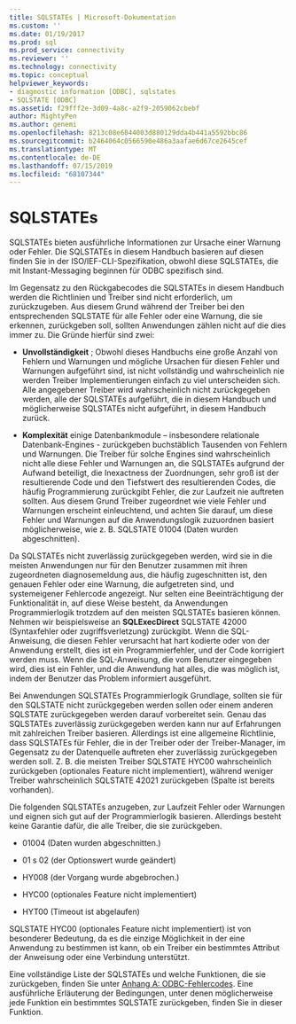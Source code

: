 ```yaml
---
title: SQLSTATEs | Microsoft-Dokumentation
ms.custom: ''
ms.date: 01/19/2017
ms.prod: sql
ms.prod_service: connectivity
ms.reviewer: ''
ms.technology: connectivity
ms.topic: conceptual
helpviewer_keywords:
- diagnostic information [ODBC], sqlstates
- SQLSTATE [ODBC]
ms.assetid: f29fff2e-3d09-4a8c-a2f9-2059062cbebf
author: MightyPen
ms.author: genemi
ms.openlocfilehash: 8213c08e6844003d880129dda4b441a5592bbc86
ms.sourcegitcommit: b2464064c0566590e486a3aafae6d67ce2645cef
ms.translationtype: MT
ms.contentlocale: de-DE
ms.lasthandoff: 07/15/2019
ms.locfileid: "68107344"
---
```

# <a name="sqlstates"></a>SQLSTATEs
SQLSTATEs bieten ausführliche Informationen zur Ursache einer Warnung oder Fehler. Die SQLSTATEs in diesem Handbuch basieren auf diesen finden Sie in der ISO/IEF-CLI-Spezifikation, obwohl diese SQLSTATEs, die mit Instant-Messaging beginnen für ODBC spezifisch sind.  
  
 Im Gegensatz zu den Rückgabecodes die SQLSTATEs in diesem Handbuch werden die Richtlinien und Treiber sind nicht erforderlich, um zurückzugeben. Aus diesem Grund während der Treiber bei den entsprechenden SQLSTATE für alle Fehler oder eine Warnung, die sie erkennen, zurückgeben soll, sollten Anwendungen zählen nicht auf die dies immer zu. Die Gründe hierfür sind zwei:  
  
-   **Unvollständigkeit** ; Obwohl dieses Handbuchs eine große Anzahl von Fehlern und Warnungen und mögliche Ursachen für diesen Fehler und Warnungen aufgeführt sind, ist nicht vollständig und wahrscheinlich nie werden Treiber Implementierungen einfach zu viel unterscheiden sich. Alle angegebener Treiber wird wahrscheinlich nicht zurückgegeben werden, alle der SQLSTATEs aufgeführt, die in diesem Handbuch und möglicherweise SQLSTATEs nicht aufgeführt, in diesem Handbuch zurück.  
  
-   **Komplexität** einige Datenbankmodule – insbesondere relationale Datenbank-Engines - zurückgeben buchstäblich Tausenden von Fehlern und Warnungen. Die Treiber für solche Engines sind wahrscheinlich nicht alle diese Fehler und Warnungen an, die SQLSTATEs aufgrund der Aufwand beteiligt, die Inexactness der Zuordnungen, sehr groß ist der resultierende Code und den Tiefstwert des resultierenden Codes, die häufig Programmierung zurückgibt Fehler, die zur Laufzeit nie auftreten sollten. Aus diesem Grund Treiber zugeordnet wie viele Fehler und Warnungen erscheint einleuchtend, und achten Sie darauf, um diese Fehler und Warnungen auf die Anwendungslogik zuzuordnen basiert möglicherweise, wie z. B. SQLSTATE 01004 (Daten wurden abgeschnitten).  
  
 Da SQLSTATEs nicht zuverlässig zurückgegeben werden, wird sie in die meisten Anwendungen nur für den Benutzer zusammen mit ihren zugeordneten diagnosemeldung aus, die häufig zugeschnitten ist, den genauen Fehler oder eine Warnung, die aufgetreten sind, und systemeigener Fehlercode angezeigt. Nur selten eine Beeinträchtigung der Funktionalität in, auf diese Weise besteht, da Anwendungen Programmierlogik trotzdem auf den meisten SQLSTATEs basieren können. Nehmen wir beispielsweise an **SQLExecDirect** SQLSTATE 42000 (Syntaxfehler oder zugriffsverletzung) zurückgibt. Wenn die SQL-Anweisung, die diesen Fehler verursacht hat hart kodierte oder von der Anwendung erstellt, dies ist ein Programmierfehler, und der Code korrigiert werden muss. Wenn die SQL-Anweisung, die vom Benutzer eingegeben wird, dies ist ein Fehler, und die Anwendung hat alles, die was möglich ist, indem der Benutzer das Problem informiert ausgeführt.  
  
 Bei Anwendungen SQLSTATEs Programmierlogik Grundlage, sollten sie für den SQLSTATE nicht zurückgegeben werden sollen oder einem anderen SQLSTATE zurückgegeben werden darauf vorbereitet sein. Genau das SQLSTATEs zuverlässig zurückgegeben werden kann nur auf Erfahrungen mit zahlreichen Treiber basieren. Allerdings ist eine allgemeine Richtlinie, dass SQLSTATEs für Fehler, die in der Treiber oder der Treiber-Manager, im Gegensatz zu der Datenquelle auftreten eher zuverlässig zurückgegeben werden soll. Z. B. die meisten Treiber SQLSTATE HYC00 wahrscheinlich zurückgeben (optionales Feature nicht implementiert), während weniger Treiber wahrscheinlich SQLSTATE 42021 zurückgeben (Spalte ist bereits vorhanden).  
  
 Die folgenden SQLSTATEs anzugeben, zur Laufzeit Fehler oder Warnungen und eignen sich gut auf der Programmierlogik basieren. Allerdings besteht keine Garantie dafür, die alle Treiber, die sie zurückgeben.  
  
-   01004 (Daten wurden abgeschnitten.)  
  
-   01 s 02 (der Optionswert wurde geändert)  
  
-   HY008 (der Vorgang wurde abgebrochen.)  
  
-   HYC00 (optionales Feature nicht implementiert)  
  
-   HYT00 (Timeout ist abgelaufen)  
  
 SQLSTATE HYC00 (optionales Feature nicht implementiert) ist von besonderer Bedeutung, da es die einzige Möglichkeit in der eine Anwendung zu bestimmen ist kann, ob ein Treiber ein bestimmtes Attribut der Anweisung oder eine Verbindung unterstützt.  
  
 Eine vollständige Liste der SQLSTATEs und welche Funktionen, die sie zurückgeben, finden Sie unter [Anhang A: ODBC-Fehlercodes](../../../odbc/reference/appendixes/appendix-a-odbc-error-codes.md). Eine ausführliche Erläuterung der Bedingungen, unter denen möglicherweise jede Funktion ein bestimmtes SQLSTATE zurückgeben, finden Sie in dieser Funktion.
